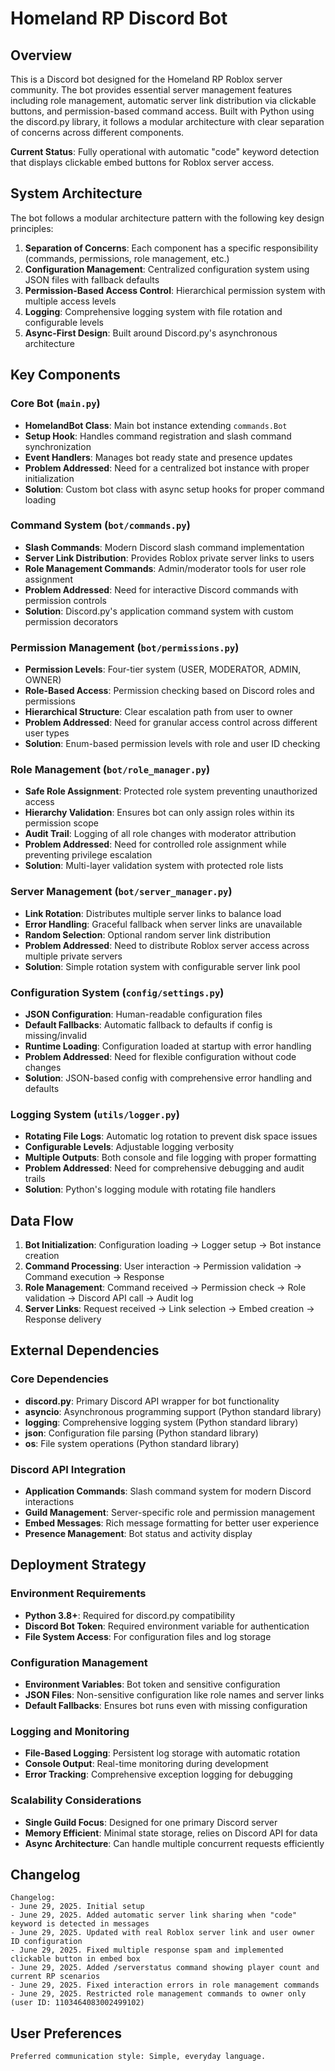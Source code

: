 # Homeland RP Discord Bot

## Overview

This is a Discord bot designed for the Homeland RP Roblox server community. The bot provides essential server management features including role management, automatic server link distribution via clickable buttons, and permission-based command access. Built with Python using the discord.py library, it follows a modular architecture with clear separation of concerns across different components.

**Current Status**: Fully operational with automatic "code" keyword detection that displays clickable embed buttons for Roblox server access.

## System Architecture

The bot follows a modular architecture pattern with the following key design principles:

1. **Separation of Concerns**: Each component has a specific responsibility (commands, permissions, role management, etc.)
2. **Configuration Management**: Centralized configuration system using JSON files with fallback defaults
3. **Permission-Based Access Control**: Hierarchical permission system with multiple access levels
4. **Logging**: Comprehensive logging system with file rotation and configurable levels
5. **Async-First Design**: Built around Discord.py's asynchronous architecture

## Key Components

### Core Bot (`main.py`)
- **HomelandBot Class**: Main bot instance extending `commands.Bot`
- **Setup Hook**: Handles command registration and slash command synchronization
- **Event Handlers**: Manages bot ready state and presence updates
- **Problem Addressed**: Need for a centralized bot instance with proper initialization
- **Solution**: Custom bot class with async setup hooks for proper command loading

### Command System (`bot/commands.py`)
- **Slash Commands**: Modern Discord slash command implementation
- **Server Link Distribution**: Provides Roblox private server links to users
- **Role Management Commands**: Admin/moderator tools for user role assignment
- **Problem Addressed**: Need for interactive Discord commands with permission controls
- **Solution**: Discord.py's application command system with custom permission decorators

### Permission Management (`bot/permissions.py`)
- **Permission Levels**: Four-tier system (USER, MODERATOR, ADMIN, OWNER)
- **Role-Based Access**: Permission checking based on Discord roles and permissions
- **Hierarchical Structure**: Clear escalation path from user to owner
- **Problem Addressed**: Need for granular access control across different user types
- **Solution**: Enum-based permission levels with role and user ID checking

### Role Management (`bot/role_manager.py`)
- **Safe Role Assignment**: Protected role system preventing unauthorized access
- **Hierarchy Validation**: Ensures bot can only assign roles within its permission scope
- **Audit Trail**: Logging of all role changes with moderator attribution
- **Problem Addressed**: Need for controlled role assignment while preventing privilege escalation
- **Solution**: Multi-layer validation system with protected role lists

### Server Management (`bot/server_manager.py`)
- **Link Rotation**: Distributes multiple server links to balance load
- **Error Handling**: Graceful fallback when server links are unavailable
- **Random Selection**: Optional random server link distribution
- **Problem Addressed**: Need to distribute Roblox server access across multiple private servers
- **Solution**: Simple rotation system with configurable server link pool

### Configuration System (`config/settings.py`)
- **JSON Configuration**: Human-readable configuration files
- **Default Fallbacks**: Automatic fallback to defaults if config is missing/invalid
- **Runtime Loading**: Configuration loaded at startup with error handling
- **Problem Addressed**: Need for flexible configuration without code changes
- **Solution**: JSON-based config with comprehensive error handling and defaults

### Logging System (`utils/logger.py`)
- **Rotating File Logs**: Automatic log rotation to prevent disk space issues
- **Configurable Levels**: Adjustable logging verbosity
- **Multiple Outputs**: Both console and file logging with proper formatting
- **Problem Addressed**: Need for comprehensive debugging and audit trails
- **Solution**: Python's logging module with rotating file handlers

## Data Flow

1. **Bot Initialization**: Configuration loading → Logger setup → Bot instance creation
2. **Command Processing**: User interaction → Permission validation → Command execution → Response
3. **Role Management**: Command received → Permission check → Role validation → Discord API call → Audit log
4. **Server Links**: Request received → Link selection → Embed creation → Response delivery

## External Dependencies

### Core Dependencies
- **discord.py**: Primary Discord API wrapper for bot functionality
- **asyncio**: Asynchronous programming support (Python standard library)
- **logging**: Comprehensive logging system (Python standard library)
- **json**: Configuration file parsing (Python standard library)
- **os**: File system operations (Python standard library)

### Discord API Integration
- **Application Commands**: Slash command system for modern Discord interactions
- **Guild Management**: Server-specific role and permission management
- **Embed Messages**: Rich message formatting for better user experience
- **Presence Management**: Bot status and activity display

## Deployment Strategy

### Environment Requirements
- **Python 3.8+**: Required for discord.py compatibility
- **Discord Bot Token**: Required environment variable for authentication
- **File System Access**: For configuration files and log storage

### Configuration Management
- **Environment Variables**: Bot token and sensitive configuration
- **JSON Files**: Non-sensitive configuration like role names and server links
- **Default Fallbacks**: Ensures bot runs even with missing configuration

### Logging and Monitoring
- **File-Based Logging**: Persistent log storage with automatic rotation
- **Console Output**: Real-time monitoring during development
- **Error Tracking**: Comprehensive exception logging for debugging

### Scalability Considerations
- **Single Guild Focus**: Designed for one primary Discord server
- **Memory Efficient**: Minimal state storage, relies on Discord API for data
- **Async Architecture**: Can handle multiple concurrent requests efficiently

## Changelog

```
Changelog:
- June 29, 2025. Initial setup
- June 29, 2025. Added automatic server link sharing when "code" keyword is detected in messages
- June 29, 2025. Updated with real Roblox server link and user owner ID configuration
- June 29, 2025. Fixed multiple response spam and implemented clickable button in embed box
- June 29, 2025. Added /serverstatus command showing player count and current RP scenarios
- June 29, 2025. Fixed interaction errors in role management commands
- June 29, 2025. Restricted role management commands to owner only (user ID: 1103464083002499102)
```

## User Preferences

```
Preferred communication style: Simple, everyday language.
```